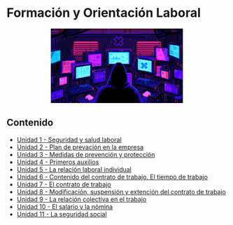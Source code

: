 # Formación y Orientación Laboral

<div align=center>
<img src="../extras/pixel-jeff-matrix-s.gif" alt="me" width="60%">
</div>

## Contenido
- [Unidad 1 - Seguridad y salud laboral](./unidad%2001)
- [Unidad 2 - Plan de prevación en la empresa]()
- [Unidad 3 - Medidas de prevención y protección](./unidad%2003)
- [Unidad 4 - Primeros auxilios]()
- [Unidad 5 - La relación laboral individual](./unidad%2005)
- [Unidad 6 - Contenido del contrato de trabajo. El tiempo de trabajo](./unidad%2006)
- [Unidad 7 - El contrato de trabajo](./unidad%2007)
- [Unidad 8 - Modificación, suspensión y extención del contrato de trabajo](./unidad%2008)
- [Unidad 9 - La relación colectiva en el trabajo](./unidad%2009)
- [Unidad 10 - El salario y la nómina](./unidad%2010)
- [Unidad 11 - La seguridad social](./unidad%2011)